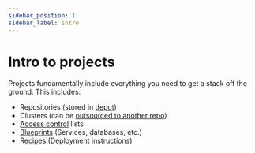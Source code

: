 ```yaml
---
sidebar_position: 1
sidebar_label: Intro
---
```


# Intro to projects

Projects fundamentally include everything you need to get a stack off the ground. This includes:

- Repositories (stored in [depot](depot/intro.md))
- Clusters (can be [outsourced to another repo](/docs/clusters/storage-locations/cluster-repos.md))
- [Access control](/docs/access-control/intro.md) lists
- [Blueprints](/docs/blueprints/intro.md) (Services, databases, etc.)
- [Recipes](/docs/recipes/intro.md) (Deployment instructions)
